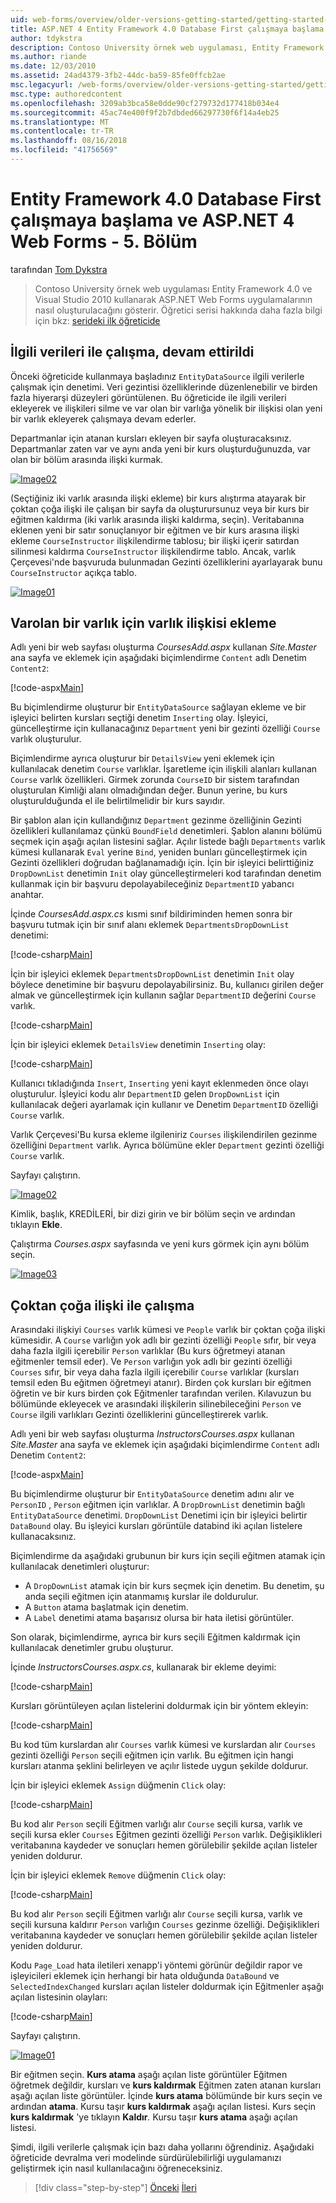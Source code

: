 ```yaml
---
uid: web-forms/overview/older-versions-getting-started/getting-started-with-ef/the-entity-framework-and-aspnet-getting-started-part-5
title: ASP.NET 4 Entity Framework 4.0 Database First çalışmaya başlama ve Web Forms - 5. Bölüm | Microsoft Docs
author: tdykstra
description: Contoso University örnek web uygulaması, Entity Framework kullanarak ASP.NET Web Forms uygulamalarının nasıl oluşturulacağını gösterir. Örnek uygulamayı ediyor...
ms.author: riande
ms.date: 12/03/2010
ms.assetid: 24ad4379-3fb2-44dc-ba59-85fe0ffcb2ae
msc.legacyurl: /web-forms/overview/older-versions-getting-started/getting-started-with-ef/the-entity-framework-and-aspnet-getting-started-part-5
msc.type: authoredcontent
ms.openlocfilehash: 3209ab3bca58e0dde90cf279732d177418b034e4
ms.sourcegitcommit: 45ac74e400f9f2b7dbded66297730f6f14a4eb25
ms.translationtype: MT
ms.contentlocale: tr-TR
ms.lasthandoff: 08/16/2018
ms.locfileid: "41756569"
---
```

<a name="getting-started-with-entity-framework-40-database-first-and-aspnet-4-web-forms---part-5"></a>Entity Framework 4.0 Database First çalışmaya başlama ve ASP.NET 4 Web Forms - 5. Bölüm
====================
tarafından [Tom Dykstra](https://github.com/tdykstra)

> Contoso University örnek web uygulaması Entity Framework 4.0 ve Visual Studio 2010 kullanarak ASP.NET Web Forms uygulamalarının nasıl oluşturulacağını gösterir. Öğretici serisi hakkında daha fazla bilgi için bkz: [serideki ilk öğreticide](the-entity-framework-and-aspnet-getting-started-part-1.md)


## <a name="working-with-related-data-continued"></a>İlgili verileri ile çalışma, devam ettirildi

Önceki öğreticide kullanmaya başladınız `EntityDataSource` ilgili verilerle çalışmak için denetimi. Veri gezintisi özelliklerinde düzenlenebilir ve birden fazla hiyerarşi düzeyleri görüntülenen. Bu öğreticide ile ilgili verileri ekleyerek ve ilişkileri silme ve var olan bir varlığa yönelik bir ilişkisi olan yeni bir varlık ekleyerek çalışmaya devam ederler.

Departmanlar için atanan kursları ekleyen bir sayfa oluşturacaksınız. Departmanlar zaten var ve aynı anda yeni bir kurs oluşturduğunuzda, var olan bir bölüm arasında ilişki kurmak.

[![Image02](the-entity-framework-and-aspnet-getting-started-part-5/_static/image2.png)](the-entity-framework-and-aspnet-getting-started-part-5/_static/image1.png)

(Seçtiğiniz iki varlık arasında ilişki ekleme) bir kurs alıştırma atayarak bir çoktan çoğa ilişki ile çalışan bir sayfa da oluşturursunuz veya bir kurs bir eğitmen kaldırma (iki varlık arasında ilişki kaldırma, seçin). Veritabanına eklenen yeni bir satır sonuçlanıyor bir eğitmen ve bir kurs arasına ilişki ekleme `CourseInstructor` ilişkilendirme tablosu; bir ilişki içerir satırdan silinmesi kaldırma `CourseInstructor` ilişkilendirme tablo. Ancak, varlık Çerçevesi'nde başvuruda bulunmadan Gezinti özelliklerini ayarlayarak bunu `CourseInstructor` açıkça tablo.

[![Image01](the-entity-framework-and-aspnet-getting-started-part-5/_static/image4.png)](the-entity-framework-and-aspnet-getting-started-part-5/_static/image3.png)

## <a name="adding-an-entity-with-a-relationship-to-an-existing-entity"></a>Varolan bir varlık için varlık ilişkisi ekleme

Adlı yeni bir web sayfası oluşturma *CoursesAdd.aspx* kullanan *Site.Master* ana sayfa ve eklemek için aşağıdaki biçimlendirme `Content` adlı Denetim `Content2`:

[!code-aspx[Main](the-entity-framework-and-aspnet-getting-started-part-5/samples/sample1.aspx)]

Bu biçimlendirme oluşturur bir `EntityDataSource` sağlayan ekleme ve bir işleyici belirten kursları seçtiği denetim `Inserting` olay. İşleyici, güncelleştirme için kullanacağınız `Department` yeni bir gezinti özelliği `Course` varlık oluşturulur.

Biçimlendirme ayrıca oluşturur bir `DetailsView` yeni eklemek için kullanılacak denetim `Course` varlıklar. İşaretleme için ilişkili alanları kullanan `Course` varlık özellikleri. Girmek zorunda `CourseID` bir sistem tarafından oluşturulan Kimliği alanı olmadığından değer. Bunun yerine, bu kurs oluşturulduğunda el ile belirtilmelidir bir kurs sayıdır.

Bir şablon alan için kullandığınız `Department` gezinme özelliğinin Gezinti özellikleri kullanılamaz çünkü `BoundField` denetimleri. Şablon alanını bölümü seçmek için aşağı açılan listesini sağlar. Açılır listede bağlı `Departments` varlık kümesi kullanarak `Eval` yerine `Bind`, yeniden bunları güncelleştirmek için Gezinti özellikleri doğrudan bağlanamadığı için. İçin bir işleyici belirttiğiniz `DropDownList` denetimin `Init` olay güncelleştirmeleri kod tarafından denetim kullanmak için bir başvuru depolayabileceğiniz `DepartmentID` yabancı anahtar.

İçinde *CoursesAdd.aspx.cs* kısmi sınıf bildiriminden hemen sonra bir başvuru tutmak için bir sınıf alanı eklemek `DepartmentsDropDownList` denetimi:

[!code-csharp[Main](the-entity-framework-and-aspnet-getting-started-part-5/samples/sample2.cs)]

İçin bir işleyici eklemek `DepartmentsDropDownList` denetimin `Init` olay böylece denetimine bir başvuru depolayabilirsiniz. Bu, kullanıcı girilen değer almak ve güncelleştirmek için kullanın sağlar `DepartmentID` değerini `Course` varlık.

[!code-csharp[Main](the-entity-framework-and-aspnet-getting-started-part-5/samples/sample3.cs)]

İçin bir işleyici eklemek `DetailsView` denetimin `Inserting` olay:

[!code-csharp[Main](the-entity-framework-and-aspnet-getting-started-part-5/samples/sample4.cs)]

Kullanıcı tıkladığında `Insert`, `Inserting` yeni kayıt eklenmeden önce olayı oluşturulur. İşleyici kodu alır `DepartmentID` gelen `DropDownList` için kullanılacak değeri ayarlamak için kullanır ve Denetim `DepartmentID` özelliği `Course` varlık.

Varlık Çerçevesi'Bu kursa ekleme ilgileniriz `Courses` ilişkilendirilen gezinme özelliğini `Department` varlık. Ayrıca bölümüne ekler `Department` gezinti özelliği `Course` varlık.

Sayfayı çalıştırın.

[![Image02](the-entity-framework-and-aspnet-getting-started-part-5/_static/image6.png)](the-entity-framework-and-aspnet-getting-started-part-5/_static/image5.png)

Kimlik, başlık, KREDİLERİ, bir dizi girin ve bir bölüm seçin ve ardından tıklayın **Ekle**.

Çalıştırma *Courses.aspx* sayfasında ve yeni kurs görmek için aynı bölüm seçin.

[![Image03](the-entity-framework-and-aspnet-getting-started-part-5/_static/image8.png)](the-entity-framework-and-aspnet-getting-started-part-5/_static/image7.png)

## <a name="working-with-many-to-many-relationships"></a>Çoktan çoğa ilişki ile çalışma

Arasındaki ilişkiyi `Courses` varlık kümesi ve `People` varlık bir çoktan çoğa ilişki kümesidir. A `Course` varlığın yok adlı bir gezinti özelliği `People` sıfır, bir veya daha fazla ilgili içerebilir `Person` varlıklar (Bu kurs öğretmeyi atanan eğitmenler temsil eder). Ve `Person` varlığın yok adlı bir gezinti özelliği `Courses` sıfır, bir veya daha fazla ilgili içerebilir `Course` varlıklar (kursları temsil eden Bu eğitmen öğretmeyi atanır). Birden çok kursları bir eğitmen öğretin ve bir kurs birden çok Eğitmenler tarafından verilen. Kılavuzun bu bölümünde ekleyecek ve arasındaki ilişkilerin silinebileceğini `Person` ve `Course` ilgili varlıkları Gezinti özelliklerini güncelleştirerek varlık.

Adlı yeni bir web sayfası oluşturma *InstructorsCourses.aspx* kullanan *Site.Master* ana sayfa ve eklemek için aşağıdaki biçimlendirme `Content` adlı Denetim `Content2`:

[!code-aspx[Main](the-entity-framework-and-aspnet-getting-started-part-5/samples/sample5.aspx)]

Bu biçimlendirme oluşturur bir `EntityDataSource` denetim adını alır ve `PersonID` , `Person` eğitmen için varlıklar. A `DropDrownList` denetimin bağlı `EntityDataSource` denetimi. `DropDownList` Denetimi için bir işleyici belirtir `DataBound` olay. Bu işleyici kursları görüntüle databind iki açılan listelere kullanacaksınız.

Biçimlendirme da aşağıdaki grubunun bir kurs için seçili eğitmen atamak için kullanılacak denetimleri oluşturur:

- A `DropDownList` atamak için bir kurs seçmek için denetim. Bu denetim, şu anda seçili eğitmen için atanmamış kurslar ile doldurulur.
- A `Button` atama başlatmak için denetim.
- A `Label` denetimi atama başarısız olursa bir hata iletisi görüntüler.

Son olarak, biçimlendirme, ayrıca bir kurs seçili Eğitmen kaldırmak için kullanılacak denetimler grubu oluşturur.

İçinde *InstructorsCourses.aspx.cs*, kullanarak bir ekleme deyimi:

[!code-csharp[Main](the-entity-framework-and-aspnet-getting-started-part-5/samples/sample6.cs)]

Kursları görüntüleyen açılan listelerini doldurmak için bir yöntem ekleyin:

[!code-csharp[Main](the-entity-framework-and-aspnet-getting-started-part-5/samples/sample7.cs)]

Bu kod tüm kurslardan alır `Courses` varlık kümesi ve kurslardan alır `Courses` gezinti özelliği `Person` seçili eğitmen için varlık. Bu eğitmen için hangi kursları atanma şeklini belirleyen ve açılır listede uygun şekilde doldurur.

İçin bir işleyici eklemek `Assign` düğmenin `Click` olay:

[!code-csharp[Main](the-entity-framework-and-aspnet-getting-started-part-5/samples/sample8.cs)]

Bu kod alır `Person` seçili Eğitmen varlığı alır `Course` seçili kursa, varlık ve seçili kursa ekler `Courses` Eğitmen gezinti özelliği `Person` varlık. Değişiklikleri veritabanına kaydeder ve sonuçları hemen görülebilir şekilde açılan listeler yeniden doldurur.

İçin bir işleyici eklemek `Remove` düğmenin `Click` olay:

[!code-csharp[Main](the-entity-framework-and-aspnet-getting-started-part-5/samples/sample9.cs)]

Bu kod alır `Person` seçili Eğitmen varlığı alır `Course` seçili kursa, varlık ve seçili kursuna kaldırır `Person` varlığın `Courses` gezinme özelliği. Değişiklikleri veritabanına kaydeder ve sonuçları hemen görülebilir şekilde açılan listeler yeniden doldurur.

Kodu `Page_Load` hata iletileri xenapp'i yöntemi görünür değildir rapor ve işleyicileri eklemek için herhangi bir hata olduğunda `DataBound` ve `SelectedIndexChanged` kursları açılan listeler doldurmak için Eğitmenler aşağı açılan listesinin olayları:

[!code-csharp[Main](the-entity-framework-and-aspnet-getting-started-part-5/samples/sample10.cs)]

Sayfayı çalıştırın.

[![Image01](the-entity-framework-and-aspnet-getting-started-part-5/_static/image10.png)](the-entity-framework-and-aspnet-getting-started-part-5/_static/image9.png)

Bir eğitmen seçin. <strong>Kurs atama</strong> aşağı açılan liste görüntüler Eğitmen öğretmek değildir, kursları ve <strong>kurs kaldırmak</strong> Eğitmen zaten atanan kursları aşağı açılan liste görüntüler. İçinde <strong>kurs atama</strong> bölümünde bir kurs seçin ve ardından <strong>atama</strong>. Kursu taşır <strong>kurs kaldırmak</strong> aşağı açılan listesi. Kurs seçin <strong>kurs kaldırmak</strong> 'ye tıklayın <strong>Kaldır</strong><em>.</em> Kursu taşır <strong>kurs atama</strong> aşağı açılan listesi.

Şimdi, ilgili verilerle çalışmak için bazı daha yollarını öğrendiniz. Aşağıdaki öğreticide devralma veri modelinde sürdürülebilirliği uygulamanızı geliştirmek için nasıl kullanılacağını öğreneceksiniz.

> [!div class="step-by-step"]
> [Önceki](the-entity-framework-and-aspnet-getting-started-part-4.md)
> [İleri](the-entity-framework-and-aspnet-getting-started-part-6.md)
